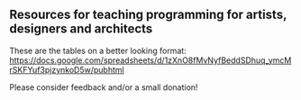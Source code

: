 ## Resources for teaching programming for artists, designers and architects

These are the tables on a better looking format: https://docs.google.com/spreadsheets/d/1zXnO8fMvNyfBeddSDhuq_ymcMrSKFYuf3pjzynkoD5w/pubhtml

Please consider feedback and/or a small donation!
